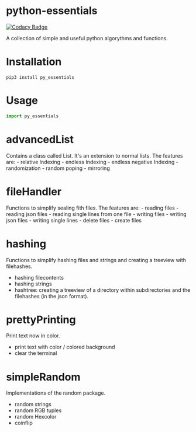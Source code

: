 # python-essentials

[![Codacy Badge](https://api.codacy.com/project/badge/Grade/325c1964496f405b8c186fc423732f61)](https://www.codacy.com/app/phyyyl/py_essentials?utm_source=github.com&amp;utm_medium=referral&amp;utm_content=phyyyl/py_essentials&amp;utm_campaign=Badge_Grade)

A collection of simple and useful python algorythms and functions.

# Installation
```shell
pip3 install py_essentials
```
# Usage
```python
import py_essentials
```
# advancedList
  Contains a class called List. It's an extension to normal lists.
  The features are:
    - relative Indexing
    - endless Indexing
    - endless negative Indexing
    - randomization
    - random poping
    - mirroring

# fileHandler
  Functions to simplify sealing fith files.
  The features are:
    - reading files
    - reading json files
    - reading single lines from one file
    - writing files
    - writing json files
    - writing single lines
    - delete files
    - create files

# hashing
Functions to simplify hashing files and strings and creating a treeview with filehashes.
  - hashing filecontents
  - hashing strings
  - hashtree: creating a treeview of a directory within subdirectories and the filehashes (in the json format).

# prettyPrinting
Print text now in color.
  - print text with color / colored background
  - clear the terminal

# simpleRandom
Implementations of the random package.
  - random strings
  - random RGB tuples
  - random Hexcolor
  - coinflip
  
